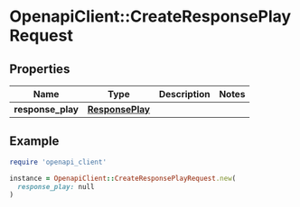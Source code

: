 # OpenapiClient::CreateResponsePlayRequest

## Properties

| Name | Type | Description | Notes |
| ---- | ---- | ----------- | ----- |
| **response_play** | [**ResponsePlay**](ResponsePlay.md) |  |  |

## Example

```ruby
require 'openapi_client'

instance = OpenapiClient::CreateResponsePlayRequest.new(
  response_play: null
)
```

